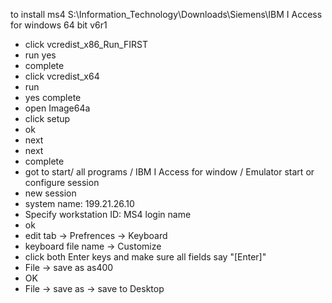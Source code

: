 to install ms4 S:\Information_Technology\Downloads\Siemens\IBM I Access for windows 64 bit v6r1
* click vcredist_x86_Run_FIRST
* run yes
* complete
* click vcredist_x64
* run 
* yes complete 
* open Image64a
* click setup
* ok
* next 
* next
* complete
* got to start/ all programs / IBM I Access for window / Emulator start or configure session
* new session 
* system name: 199.21.26.10
* Specify workstation ID: MS4 login name
* ok
* edit tab -> Prefrences -> Keyboard
* keyboard file name -> Customize
* click both Enter keys and make sure all fields say "[Enter]"
* File -> save as as400 
* OK
* File -> save as -> save to Desktop
